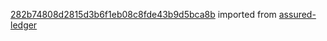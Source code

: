 [282b74808d2815d3b6f1eb08c8fde43b9d5bca8b](https://github.com/insolar/assured-ledger/commit/282b74808d2815d3b6f1eb08c8fde43b9d5bca8b) imported from [assured-ledger](https://github.com/insolar/assured-ledger)
